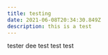 ```yaml
---
title: testing
date: 2021-06-08T20:34:30.849Z
description: this is a test
---
```

tester dee test test test